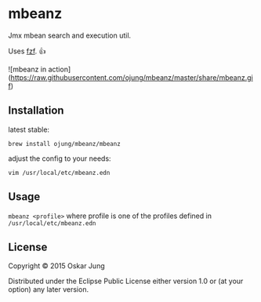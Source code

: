 # mbeanz

Jmx mbean search and execution util.

Uses [fzf](https://github.com/junegunn/fzf). 👍

![mbeanz in action]
(https://raw.githubusercontent.com/ojung/mbeanz/master/share/mbeanz.gif)

## Installation

latest stable:
```
brew install ojung/mbeanz/mbeanz
```

adjust the config to your needs:
```
vim /usr/local/etc/mbeanz.edn
```

## Usage

`mbeanz <profile>` where profile is one of the profiles defined in `/usr/local/etc/mbeanz.edn`

## License

Copyright © 2015 Oskar Jung

Distributed under the Eclipse Public License either version 1.0 or (at
your option) any later version.
